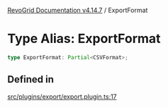 [RevoGrid Documentation v4.14.7](README.md) / ExportFormat

# Type Alias: ExportFormat

```ts
type ExportFormat: Partial<CSVFormat>;
```

## Defined in

[src/plugins/export/export.plugin.ts:17](https://github.com/revolist/revogrid/blob/1dd2182aeba2c7ed876161836e4edd5b0fccb479/src/plugins/export/export.plugin.ts#L17)
